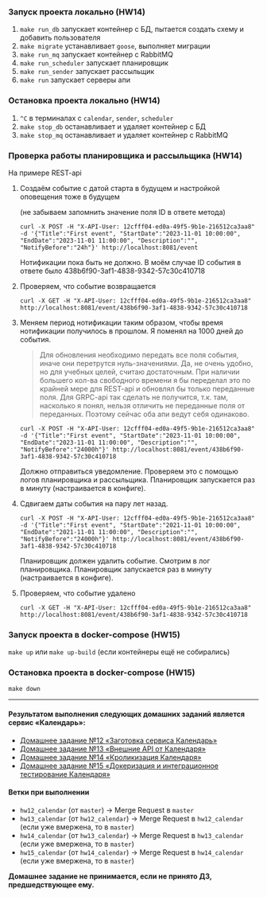 ### Запуск проекта локально (HW14)
1) `make run_db` запускает контейнер с БД, пытается создать схему и добавить пользователя
2) `make migrate` устанавливает `goose`, выполняет миграции
3) `make run_mq` запускает контейнер с RabbitMQ
4) `make run_scheduler` запускает планировщик
5) `make run_sender` запускает рассыльщик
6) `make run` запускает серверы апи

### Остановка проекта локально (HW14)
1) `^С` в терминалах с `calendar`, `sender`, `scheduler`
2) `make stop_db` останавливает и удаляет контейнер с БД
3) `make stop_mq` останавливает и удаляет контейнер с RabbitMQ

### Проверка работы планировщика и рассыльщика (HW14)

На примере REST-api
1) Создаём событие c датой старта в будущем и настройкой оповещения тоже в будущем

   (не забываем запомнить значение поля ID в ответе метода)
    ```
    curl -X POST -H "X-API-User: 12cfff04-ed0a-49f5-9b1e-216512ca3aa8" -d '{"Title":"First event", "StartDate":"2023-11-01 10:00:00", "EndDate":"2023-11-01 11:00:00", "Description":"", "NotifyBefore":"24h"}' http://localhost:8081/event
    ```
    Нотификации пока быть не должно.
    В моём случае ID события в ответе было 438b6f90-3af1-4838-9342-57c30c410718


2) Проверяем, что событие возвращается
    ```
    curl -X GET -H "X-API-User: 12cfff04-ed0a-49f5-9b1e-216512ca3aa8" http://localhost:8081/event/438b6f90-3af1-4838-9342-57c30c410718
    ```

3) Меняем период нотификации таким образом, чтобы время нотификации получилось в прошлом. Я поменял на 1000 дней до события.

    > Для обновления необходимо передать все поля события, иначе они перетрутся нуль-значениями. Да, не очень удобно, но для учебных целей, считаю достаточным. При наличии большего кол-ва свободного времени я бы переделал это по крайней мере для REST-api и обновлял бы только переданные поля. Для GRPC-api так сделать не получится, т.к. там, насколько я понял, нельзя отличить не переданные поля от переданных. Поэтому сейчас оба апи ведут себя одинаково.
    ```
    curl -X POST -H "X-API-User: 12cfff04-ed0a-49f5-9b1e-216512ca3aa8" -d '{"Title":"First event", "StartDate":"2023-11-01 10:00:00", "EndDate":"2023-11-01 11:00:00", "Description":"", "NotifyBefore":"24000h"}' http://localhost:8081/event/438b6f90-3af1-4838-9342-57c30c410718
    ```
    Должно отправиться уведомление. Проверяем это с помощью логов планировщика и рассыльщика. Планировщик запускается раз в минуту (настраивается в конфиге).


4) Сдвигаем даты события на пару лет назад.
    ```
    curl -X POST -H "X-API-User: 12cfff04-ed0a-49f5-9b1e-216512ca3aa8" -d '{"Title":"First event", "StartDate":"2021-11-01 10:00:00", "EndDate":"2021-11-01 11:00:00", "Description":"", "NotifyBefore":"24000h"}' http://localhost:8081/event/438b6f90-3af1-4838-9342-57c30c410718
    ```
    Планировщик должен удалить событие. Смотрим в лог планировщика. Планировщик запускается раз в минуту (настраивается в конфиге).


5) Проверяем, что событие удалено
    ```
    curl -X GET -H "X-API-User: 12cfff04-ed0a-49f5-9b1e-216512ca3aa8" http://localhost:8081/event/438b6f90-3af1-4838-9342-57c30c410718
    ```

### Запуск проекта в docker-compose (HW15)

`make up` или `make up-build` (если контейнеры ещё не собирались)

### Остановка проекта в docker-compose (HW15)

`make down`

----

#### Результатом выполнения следующих домашних заданий является сервис «Календарь»:
- [Домашнее задание №12 «Заготовка сервиса Календарь»](./docs/12_README.md)
- [Домашнее задание №13 «Внешние API от Календаря»](./docs/13_README.md)
- [Домашнее задание №14 «Кроликизация Календаря»](./docs/14_README.md)
- [Домашнее задание №15 «Докеризация и интеграционное тестирование Календаря»](./docs/15_README.md)

#### Ветки при выполнении
- `hw12_calendar` (от `master`) -> Merge Request в `master`
- `hw13_calendar` (от `hw12_calendar`) -> Merge Request в `hw12_calendar` (если уже вмержена, то в `master`)
- `hw14_calendar` (от `hw13_calendar`) -> Merge Request в `hw13_calendar` (если уже вмержена, то в `master`)
- `hw15_calendar` (от `hw14_calendar`) -> Merge Request в `hw14_calendar` (если уже вмержена, то в `master`)

**Домашнее задание не принимается, если не принято ДЗ, предшедствующее ему.**

